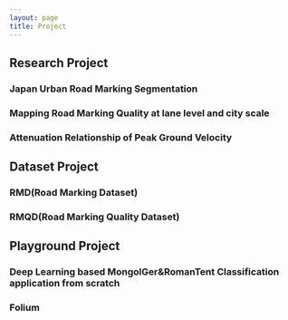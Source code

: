 ```yaml
---
layout: page
title: Project
---
```


## Research Project
### Japan Urban Road Marking Segmentation 
### Mapping Road Marking Quality at lane level and city scale
### Attenuation Relationship of Peak Ground Velocity 

## Dataset Project
### RMD(Road Marking Dataset)
### RMQD(Road Marking Quality Dataset)

## Playground Project
### Deep Learning based MongolGer&RomanTent Classification application from scratch
### Folium 
